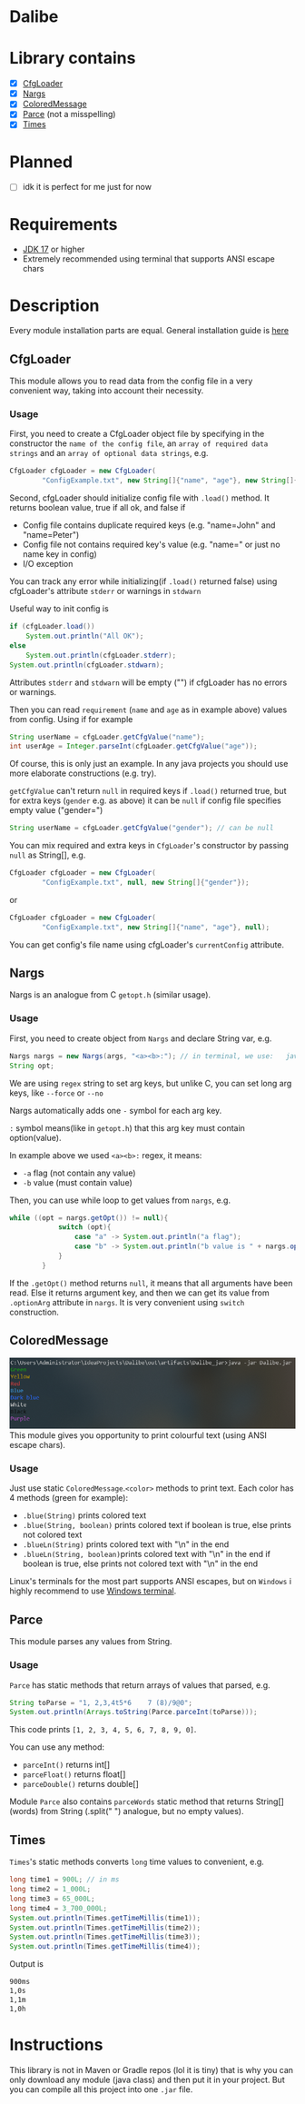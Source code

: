 #     Dalibe

# Library contains
- [x] [CfgLoader](#cfgloader)
- [x] [Nargs](#nargs)
- [x] [ColoredMessage](#coloredmessage)
- [x] [Parce](#parce) (not a misspelling)
- [x] [Times](#times)

# Planned
- [ ] idk it is perfect for me just for now

# Requirements
- [JDK 17](https://www.oracle.com/uk/java/technologies/downloads/) or higher
- Extremely recommended using terminal that supports ANSI escape chars

# Description
Every module installation parts are equal. General installation guide is [here](#instructions)
## CfgLoader
This module allows you to read data from the config file in a very convenient way, taking into account their necessity.
### Usage
First, you need to create a CfgLoader object file by specifying in the constructor the `name of the config file`, an `array of required data strings` and an `array of optional data strings`, e.g.
```Java
CfgLoader cfgLoader = new CfgLoader(
        "ConfigExample.txt", new String[]{"name", "age"}, new String[]{"gender"});
```
Second, cfgLoader should initialize config file with `.load()` method. It returns boolean value, true if all ok, and false if
- Config file contains duplicate required keys (e.g. "name=John" and "name=Peter")
- Config file not contains required key's value (e.g. "name=" or just no name key in config)
- I/O exception


You can track any error while initializing(if `.load()` returned false) using cfgLoader's attribute `stderr` or warnings in `stdwarn`

Useful way to init config is
```Java
if (cfgLoader.load()) 
    System.out.println("All OK");
else 
    System.out.println(cfgLoader.stderr);
System.out.println(cfgLoader.stdwarn);
```
Attributes `stderr` and `stdwarn` will be empty ("") if cfgLoader has no errors or warnings.

Then you can read `requirement` (`name` and `age` as in example above) values from config. Using if for example
```Java
String userName = cfgLoader.getCfgValue("name");
int userAge = Integer.parseInt(cfgLoader.getCfgValue("age"));
```
Of course, this is only just an example. In any java projects you should use more elaborate constructions (e.g. try).

`getCfgValue` can't return `null` in required keys if `.load()` returned true, but for extra keys (`gender` e.g. as above) it can be `null` if config file specifies empty value ("gender=")

```Java
String userName = cfgLoader.getCfgValue("gender"); // can be null
```

You can mix required and extra keys in `CfgLoader`'s constructor  by passing `null` as String[], e.g.
```Java
CfgLoader cfgLoader = new CfgLoader(
        "ConfigExample.txt", null, new String[]{"gender"});
```
or
```Java
CfgLoader cfgLoader = new CfgLoader(
        "ConfigExample.txt", new String[]{"name", "age"}, null);
```

You can get config's file name using cfgLoader's `currentConfig` attribute.

## Nargs
Nargs is an analogue from C `getopt.h` (similar usage).
### Usage
First, you need to create object from `Nargs` and declare String var, e.g.
```Java
Nargs nargs = new Nargs(args, "<a><b>:"); // in terminal, we use:   java -jar program.jar -a -b 12
String opt;
```
We are using `regex` string to set arg keys, but unlike C, you can set long arg keys, like `--force` or `--no`

Nargs automatically adds one `-` symbol for each arg key.

`:` symbol means(like in `getopt.h`) that this arg key must contain option(value).

In example above we used `<a><b>:` regex, it means:
- `-a` flag (not contain any value)
- `-b` value (must contain value)

Then, you can use while loop to get values from `nargs`, e.g.
```Java
while ((opt = nargs.getOpt()) != null){
            switch (opt){
                case "a" -> System.out.println("a flag");
                case "b" -> System.out.println("b value is " + nargs.optionArg);
            }
        }
```
If the `.getOpt()` method returns `null`, it means that all arguments have been read. Else it returns argument key, and then we can get its value from `.optionArg` attribute in `nargs`. It is very convenient using `switch` construction.

## ColoredMessage
[![N|Solid](https://github.com/0xDABE/Dalibe/blob/main/Screenshot_1.png?raw=true)](https://github.com/0xDABE/Dalibe/blob/main/Screenshot_1.png?raw=true)
This module gives you opportunity to print colourful text (using ANSI escape chars).
### Usage
Just use static `ColoredMessage`.`<color>` methods to print text. Each color has 4 methods (green for example):
- `.blue(String)` prints colored text
- `.blue(String, boolean)` prints colored text if boolean is true, else prints not colored text
- `.blueLn(String)` prints colored text with "\n" in the end
- `.blueLn(String, boolean)`prints colored text with "\n" in the end if boolean is true, else prints not colored text with "\n" in the end

Linux's terminals for the most part supports ANSI escapes, but on `Windows` i highly recommend to use [Windows terminal](https://apps.microsoft.com/detail/9N0DX20HK701?hl=en-eu&gl=EN).
## Parce
This module parses any values from String.
### Usage
`Parce` has static methods that return arrays of values that parsed, e.g.
```Java
String toParse = "1, 2,3,4t5*6    7 (8)/9@0";
System.out.println(Arrays.toString(Parce.parceInt(toParse)));
```
This code prints `[1, 2, 3, 4, 5, 6, 7, 8, 9, 0]`.

You can use any method:
- `parceInt()` returns int[]
- `parceFloat()` returns float[]
- `parceDouble()` returns double[]

Module `Parce` also contains `parceWords` static method that returns String[] (words) from String (.split(" ") analogue, but no empty values).

## Times
`Times`'s static methods converts `long` time values to convenient, e.g.
```Java
long time1 = 900L; // in ms
long time2 = 1_000L;
long time3 = 65_000L;
long time4 = 3_700_000L;
System.out.println(Times.getTimeMillis(time1));
System.out.println(Times.getTimeMillis(time2));
System.out.println(Times.getTimeMillis(time3));
System.out.println(Times.getTimeMillis(time4));
```
Output is
```output
900ms
1,0s
1,1m
1,0h
```


# Instructions
This library is not in Maven or Gradle repos (lol it is tiny)
that is why you can only download any module (java class) and then put it in your project.
But you can compile all this project into one `.jar` file.


